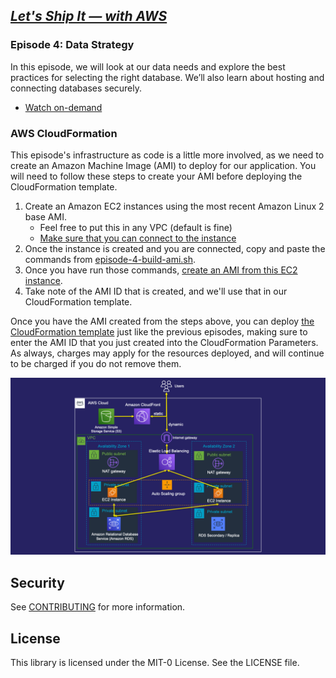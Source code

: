 ## [_Let's Ship It — with AWS_](https://pages.awscloud.com/global-traincert-twitch-lets-ship-it-with-aws.html)

### **Episode 4: Data Strategy**
In this episode, we will look at our data needs and explore the best practices for selecting the right database. We’ll also learn about hosting and connecting databases securely.

- [Watch on-demand](https://www.twitch.tv/videos/1154249652)

### **AWS CloudFormation**
This episode's infrastructure as code is a little more involved, as we need to create an Amazon Machine Image (AMI) to deploy for our application. 
You will need to follow these steps to create your AMI before deploying the CloudFormation template.
1. Create an Amazon EC2 instances using the most recent Amazon Linux 2 base AMI. 
   + Feel free to put this in any VPC (default is fine)
   + [Make sure that you can connect to the instance](https://docs.aws.amazon.com/AWSEC2/latest/UserGuide/Connect-using-EC2-Instance-Connect.html)
2. Once the instance is created and you are connected, copy and paste the commands from [episode-4-build-ami.sh](episode-4-build-ami.sh). 
3. Once you have run those commands, [create an AMI from this EC2 instance](https://docs.aws.amazon.com/toolkit-for-visual-studio/latest/user-guide/tkv-create-ami-from-instance.html).
4. Take note of the AMI ID that is created, and we'll use that in our CloudFormation template.

Once you have the AMI created from the steps above, you can deploy [the CloudFormation template](episode-4-cloudformation.yml) just like the previous episodes, making sure to enter the AMI ID that you just created into the CloudFormation Parameters.
As always, charges may apply for the resources deployed, and will continue to be charged if you do not remove them. 

![Architecture Diagram](episode-4-architecture-diagram.png)

## Security

See [CONTRIBUTING](CONTRIBUTING.md#security-issue-notifications) for more information.

## License

This library is licensed under the MIT-0 License. See the LICENSE file.

